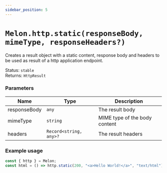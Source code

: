 ```yaml
---
sidebar_position: 5
---
```


# `Melon.http.static(responseBody, mimeType, responseHeaders?)`

Creates a result object with a static content, response body and headers to be used as result of a http application endpoint.

Status: `stable` <br />
Returns: `HttpResult`

### Parameters

| Name | Type | Description |
| ---- | ---- | ----------- |
| responseBody | `any` | The result body |
| mimeType | `string` | MIME type of the body content |
| headers | `Record<string, any>?` | The result headers |

### Example usage

```ts
const { http } = Melon;
const html = () => http.static(200, "<a>Hello World!</a>", "text/html");
```